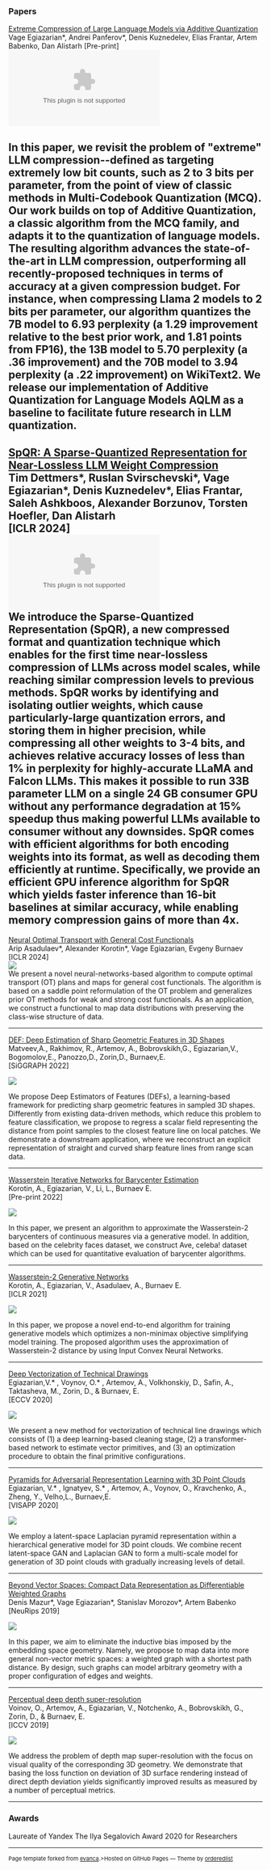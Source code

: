 ### Papers
[Extreme Compression of Large Language Models via Additive Quantization ](https://arxiv.org/abs/2401.06118)  
Vage Egiazarian*, Andrei Panferov*, Denis Kuznedelev, Elias Frantar, Artem Babenko, Dan Alistarh
[Pre-print]
<embed src="images/images/AQLM.pdf" type="application.pdf">  

In this paper, we revisit the problem of "extreme" LLM compression--defined as targeting extremely low bit counts, such as 2 to 3 bits per parameter, from the point of view of classic methods in Multi-Codebook Quantization (MCQ). Our work builds on top of Additive Quantization, a classic algorithm from the MCQ family, and adapts it to the quantization of language models. The resulting algorithm advances the state-of-the-art in LLM compression, outperforming all recently-proposed techniques in terms of accuracy at a given compression budget. For instance, when compressing Llama 2 models to 2 bits per parameter, our algorithm quantizes the 7B model to 6.93 perplexity (a 1.29 improvement relative to the best prior work, and 1.81 points from FP16), the 13B model to 5.70 perplexity (a .36 improvement) and the 70B model to 3.94 perplexity (a .22 improvement) on WikiText2. We release our implementation of Additive Quantization for Language Models AQLM as a baseline to facilitate future research in LLM quantization. 
---

[SpQR: A Sparse-Quantized Representation for Near-Lossless LLM Weight Compression](https://arxiv.org/abs/2306.03078)  
Tim Dettmers*, Ruslan Svirschevski*, Vage Egiazarian*, Denis Kuznedelev*, Elias Frantar, Saleh Ashkboos, Alexander Borzunov, Torsten Hoefler, Dan Alistarh  
[ICLR 2024]  
<embed src="images/spqr.pdf" type="application.pdf">  
We introduce the Sparse-Quantized Representation (SpQR), a new compressed format and quantization technique which enables for the first time near-lossless compression of LLMs across model scales, while reaching similar compression levels to previous methods. SpQR works by identifying and isolating outlier weights, which cause particularly-large quantization errors, and storing them in higher precision, while compressing all other weights to 3-4 bits, and achieves relative accuracy losses of less than 1% in perplexity for highly-accurate LLaMA and Falcon LLMs. This makes it possible to run 33B parameter LLM on a single 24 GB consumer GPU without any performance degradation at 15% speedup thus making powerful LLMs available to consumer without any downsides. SpQR comes with efficient algorithms for both encoding weights into its format, as well as decoding them efficiently at runtime. Specifically, we provide an efficient GPU inference algorithm for SpQR which yields faster inference than 16-bit baselines at similar accuracy, while enabling memory compression gains of more than 4x. 
---

[Neural Optimal Transport with General Cost Functionals](https://arxiv.org/pdf/2205.15403.pdf)  
Arip Asadulaev*, Alexander Korotin*, Vage Egiazarian, Evgeny Burnaev  
[ICLR 2024]  
<img src="images/NOT.png?raw=true"/>  
We present a novel neural-networks-based algorithm to compute optimal transport (OT) plans and maps for general cost functionals. The algorithm is based on a saddle point reformulation of the OT problem and generalizes prior OT methods for weak and strong cost functionals. As an application, we construct a functional to map data distributions with preserving the class-wise structure of data.

---

[DEF: Deep Estimation of Sharp Geometric Features in 3D Shapes](https://arxiv.org/abs/2011.15081)  
Matveev,A., Rakhimov, R., Artemov, A., Bobrovskikh,G., Egiazarian,V., Bogomolov,E., Panozzo,D., Zorin,D., Burnaev,E.   
[SiGGRAPH 2022] 

<img src="images/def.png?raw=true"/>

We propose Deep Estimators of Features (DEFs), a learning-based framework for predicting sharp geometric features in sampled 3D shapes. Differently from existing data-driven methods, which reduce this problem to feature classification, we propose to regress a scalar field representing the distance from point samples to the closest feature line on local patches. We demonstrate a downstream application, where we reconstruct an explicit representation of straight and curved sharp feature lines from range scan data. 

---



[Wasserstein Iterative Networks for Barycenter Estimation](https://arxiv.org/abs/2201.12245)  
Korotin, A., Egiazarian, V., Li, L., Burnaev E.  
[Pre-print 2022] 

<img src="images/w2bar.png?raw=true"/>

In this paper, we present an algorithm to approximate the Wasserstein-2 barycenters of continuous measures via a generative model. In addition, based on the celebrity faces dataset, we construct Ave, celeba! dataset which can be used for quantitative evaluation of barycenter algorithms. 

---



[Wasserstein-2 Generative Networks](http://adase.group/projects/w2gn/)    
Korotin, A., Egiazarian, V., Asadulaev, A., Burnaev E.    
[ICLR 2021] 

<img src="images/w2gn_header.jpg?raw=true"/>

In this paper, we propose a novel end-to-end algorithm for training generative models which optimizes a non-minimax objective simplifying model training. The proposed algorithm uses the approximation of Wasserstein-2 distance by using Input Convex Neural Networks. 

---

[Deep Vectorization of Technical Drawings](http://adase.group/3ddl/projects/vectorization/)  
Egiazarian,V.* , Voynov, O.* , Artemov, A., Volkhonskiy, D., Safin, A., Taktasheva, M., Zorin, D., & Burnaev, E.  
[ECCV 2020] 

<img src="images/deep_vect.png?raw=true"/>

We present a new method for vectorization of technical line drawings which consists of (1) a deep learning-based cleaning stage, (2) a transformer-based network to estimate vector primitives, and (3) an optimization procedure to obtain the final primitive configurations. 

---

[Pyramids for Adversarial Representation Learning with 3D Point Clouds](http://adase.group/3ddl/projects/3d-laplatgan/)  
Egiazarian, V.* , Ignatyev, S.* , Artemov, A., Voynov, O., Kravchenko, A., Zheng, Y., Velho,L., Burnaev,E.  
[VISAPP 2020] 

<img src="images/latent_space.jpg?raw=true"/>

We employ a latent-space Laplacian pyramid representation within a hierarchical generative model for 3D point clouds. We combine recent latent-space GAN and Laplacian GAN to form a multi-scale model for generation of 3D point clouds with gradually increasing levels of detail. 

--- 

[Beyond Vector Spaces: Compact Data Representation as Differentiable Weighted Graphs](https://papers.nips.cc/paper/8914-beyond-vector-spaces-compact-data-representation-as-differentiable-weighted-graphs)  
Denis Mazur*, Vage Egiazarian*, Stanislav Morozov*, Artem Babenko  
[NeuRips 2019] 

<img src="images/graph_emb_classification.png?raw=true"/>

In this paper, we aim to eliminate the inductive bias imposed by the embedding space geometry. Namely, we propose to map data into more general non-vector metric spaces: a weighted graph with a shortest path distance. By design, such graphs can model arbitrary geometry with a proper configuration of edges and weights.  

---

[Perceptual deep depth super-resolution](http://adase.group/3ddl/projects/perceptual-depth-sr/)  
Voinov, O., Artemov, A., Egiazarian, V., Notchenko, A., Bobrovskikh, G., Zorin, D., & Burnaev, E.    
[ICCV 2019] 

<img src="images/ddsr.jpg?raw=true"/>

We address the problem of depth map super-resolution with the focus on visual quality of the corresponding 3D geometry. We demonstrate that basing the loss function on deviation of 3D surface rendering instead of direct depth deviation yields significantly improved results as measured by a number of perceptual metrics. 

---
### Awards
Laureate of  Yandex The Ilya Segalovich Award  2020 for Researchers

---
<p style="font-size:11px">Page template forked from <a href="https://github.com/evanca/quick-portfolio">evanca</a>.>Hosted on GitHub Pages &mdash; Theme by <a href="https://github.com/orderedlist">orderedlist</a></p>
<!-- Remove above link if you don't want to attibute -->
